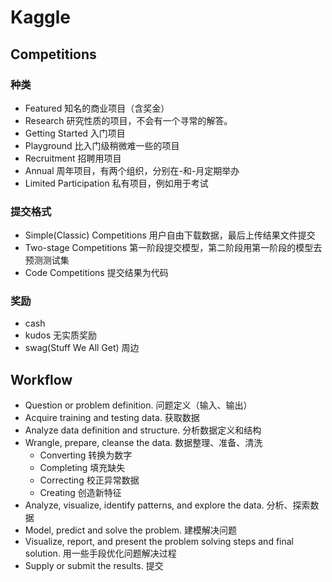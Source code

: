 # Kaggle

## Competitions
### 种类
- Featured
知名的商业项目（含奖金）
- Research
研究性质的项目，不会有一个寻常的解答。
- Getting Started
入门项目
- Playground
比入门级稍微难一些的项目
- Recruitment
招聘用项目
- Annual
周年项目，有两个组织，分别在-和-月定期举办
- Limited Participation
私有项目，例如用于考试

### 提交格式
- Simple(Classic) Competitions
用户自由下载数据，最后上传结果文件提交
- Two-stage Competitions
第一阶段提交模型，第二阶段用第一阶段的模型去预测测试集
- Code Competitions
提交结果为代码

### 奖励
- cash
- kudos 无实质奖励
- swag(Stuff We All Get) 周边


## Workflow
- Question or problem definition.
问题定义（输入、输出）
- Acquire training and testing data.
获取数据
- Analyze data definition and structure.
分析数据定义和结构
- Wrangle, prepare, cleanse the data.
数据整理、准备、清洗
    - Converting 转换为数字
    - Completing 填充缺失
    - Correcting 校正异常数据
    - Creating 创造新特征
- Analyze, visualize, identify patterns, and explore the data.
分析、探索数据
- Model, predict and solve the problem.
建模解决问题
- Visualize, report, and present the problem solving steps and final solution.
用一些手段优化问题解决过程
- Supply or submit the results.
提交